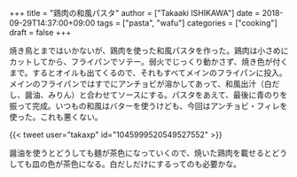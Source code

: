 +++
title = "鶏肉の和風パスタ"
author = ["Takaaki ISHIKAWA"]
date = 2018-09-29T14:37:00+09:00
tags = ["pasta", "wafu"]
categories = ["cooking"]
draft = false
+++

焼き鳥とまではいかないが、鶏肉を使った和風パスタを作った。鶏肉は小さめにカットしてから、フライパンでソテー。弱火でじっくり動かさず、焼き色が付くまで。するとオイルも出てくるので、それもすべてメインのフライパンに投入。メインのフライパンではすでにアンチョビが溶かしてあって、和風出汁（白だし、醤油、みりん）と合わせてソースにする。パスタをあえて、最後に青のりを振って完成。いつもの和風はバターを使うけども、今回はアンチョビ・フィレを使った。これも悪くない。  

{{< tweet user="takaxp" id="1045999520549527552" >}}  

醤油を使うとどうしても麺が茶色になっていくので、焼いた鶏肉を載せるとどうしても皿の色が茶色になる。白だしだけにするってのも必要かな。